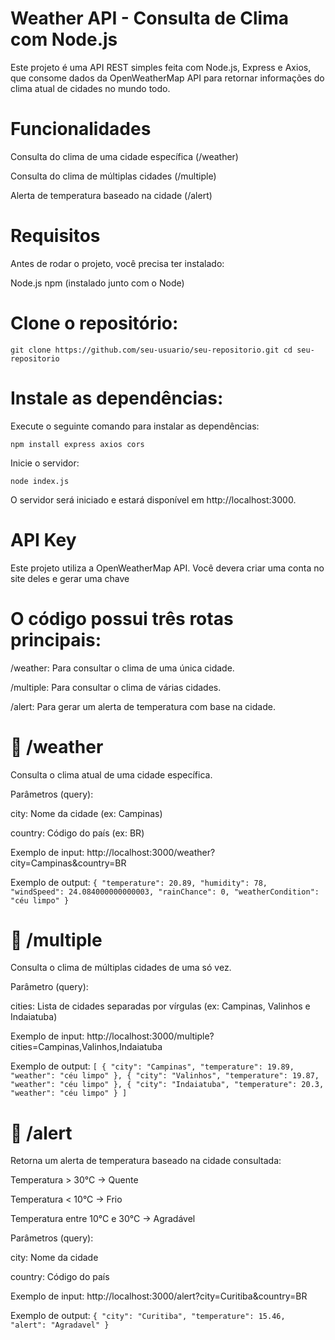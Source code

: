 # Weather API - Consulta de Clima com Node.js

Este projeto é uma API REST simples feita com Node.js, Express e Axios, que consome dados da OpenWeatherMap API para retornar informações do clima atual de cidades no mundo todo.

# Funcionalidades

Consulta do clima de uma cidade específica (/weather)

Consulta do clima de múltiplas cidades (/multiple)

Alerta de temperatura baseado na cidade (/alert)

# Requisitos

Antes de rodar o projeto, você precisa ter instalado:

Node.js
npm (instalado junto com o Node)

# Clone o repositório:
`
git clone https://github.com/seu-usuario/seu-repositorio.git
cd seu-repositorio
`


# Instale as dependências:

Execute o seguinte comando para instalar as dependências:

`
npm install express axios cors
`

Inicie o servidor:

`
node index.js
`

O servidor será iniciado e estará disponível em http://localhost:3000.

# API Key

Este projeto utiliza a OpenWeatherMap API. Você devera criar uma conta no site deles e gerar uma chave

# O código possui três rotas principais:

/weather: Para consultar o clima de uma única cidade.

/multiple: Para consultar o clima de várias cidades.

/alert: Para gerar um alerta de temperatura com base na cidade.

# 🔹 /weather

Consulta o clima atual de uma cidade específica.

Parâmetros (query):

city: Nome da cidade (ex: Campinas)

country: Código do país (ex: BR)

Exemplo de input:
http://localhost:3000/weather?city=Campinas&country=BR

Exemplo de output:
`
{
  "temperature": 20.89,
  "humidity": 78,
  "windSpeed": 24.084000000000003,
  "rainChance": 0,
  "weatherCondition": "céu limpo"
}
`

# 🔹 /multiple

Consulta o clima de múltiplas cidades de uma só vez.

Parâmetro (query):

cities: Lista de cidades separadas por vírgulas (ex: Campinas, Valinhos e Indaiatuba)

Exemplo de input:
http://localhost:3000/multiple?cities=Campinas,Valinhos,Indaiatuba

Exemplo de output:
`
[
  {
    "city": "Campinas",
    "temperature": 19.89,
    "weather": "céu limpo"
  },
  {
    "city": "Valinhos",
    "temperature": 19.87,
    "weather": "céu limpo"
  },
  {
    "city": "Indaiatuba",
    "temperature": 20.3,
    "weather": "céu limpo"
  }
]
`

# 🔹 /alert

Retorna um alerta de temperatura baseado na cidade consultada:

Temperatura > 30°C → Quente

Temperatura < 10°C → Frio

Temperatura entre 10°C e 30°C → Agradável

Parâmetros (query):

city: Nome da cidade

country: Código do país

Exemplo de input:
http://localhost:3000/alert?city=Curitiba&country=BR

Exemplo de output:
`
{
  "city": "Curitiba",
  "temperature": 15.46,
  "alert": "Agradavel"
}
`
